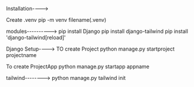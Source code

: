 Installation---->

Create .venv
pip -m venv filename(.venv)

modules---------->
pip install Django
pip install django-tailwind
pip install 'django-tailwind[reload]'

Django Setup---->
TO create Project
python manage.py startproject projectname

To create ProjectApp
python manage.py startapp appname

tailwind-------->
python manage.py tailwind init
